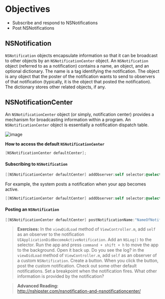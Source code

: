 # Objectives
* Subscribe and respond to NSNotifications
* Post NSNotifications

## NSNotification

`NSNotification` objects encapsulate information so that it can be broadcast to other objects by an 
`NSNotificationCenter` object. An `NSNotification` object (referred to as a notification) contains a 
name, an object, and an optional dictionary. The name is a tag identifying the notification. 
The object is any object that the poster of the notification wants to send to observers of that notification 
(typically, it is the object that posted the notification). The dictionary stores other related objects, if any.

## NSNotificationCenter
An `NSNotificationCenter` object (or simply, notification center) provides a mechanism for broadcasting information within a program. 
An `NSNotificationCenter` object is essentially a notification dispatch table.

![image](https://developer.apple.com/library/prerelease/ios/documentation/General/Conceptual/DevPedia-CocoaCore/Art/notificationcenter.jpg)

**How to access the default `NSNotificationCenter`**
```objective-c
[NSNotificationCenter defaultCenter];
```

#### Subscribing to `NSNotification`
```objective-c 
[[NSNotificationCenter defaultCenter] addObserver:self selector:@selector(methodToCall:) name:"NameOfNotification" object:nil];
```

For example, the system posts a notification when your app becomes active.

```objective-c
[[NSNotificationCenter defaultCenter] addObserver:self selector:@selector(appBecameActive:) name:UIApplicationDidBecomeActiveNotification object:nil];
```

#### Posting an `NSNotification`

```objective-c
[[NSNotificationCenter defaultCenter] postNotificationName:"NameOfNotification" object:nil];
```

> **Exercises:**
> In the `viewDidLoad` method of `ViewController.m`, add `self` as an observer to the notification `UIApplicationDidBecomeActiveNotification`. Add an `NSLog()` to the selector. Run the app and press `command + shift + h` to move the app to the background. Open it back up. Do you see the log?
> in the `viewDidLoad` method of `ViewController.m`, add `self` as an observer of a custom `NSNotification`. Create a button. When you click the button, post the custom notification. 
> Check out some other default notifications. Set a breakpoint when the notification fires. What other information is provided by the notification?

> **Advanced Reading:**  
http://nshipster.com/nsnotification-and-nsnotificationcenter/
